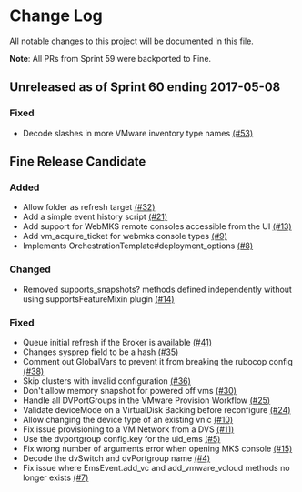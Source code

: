 # Change Log

All notable changes to this project will be documented in this file.

**Note**: All PRs from Sprint 59 were backported to Fine.

## Unreleased as of Sprint 60 ending 2017-05-08

### Fixed
- Decode slashes in more VMware inventory type names [(#53)](https://github.com/ManageIQ/manageiq-providers-vmware/pull/53)

## Fine Release Candidate

### Added
- Allow folder as refresh target [(#32)](https://github.com/ManageIQ/manageiq-providers-vmware/pull/32)
- Add a simple event history script [(#21)](https://github.com/ManageIQ/manageiq-providers-vmware/pull/21)
- Add support for WebMKS remote consoles accessible from the UI [(#13)](https://github.com/ManageIQ/manageiq-providers-vmware/pull/13)
- Add vm_acquire_ticket for webmks console types [(#9)](https://github.com/ManageIQ/manageiq-providers-vmware/pull/9)
- Implements OrchestrationTemplate#deployment_options [(#8)](https://github.com/ManageIQ/manageiq-providers-vmware/pull/8)

### Changed
- Removed supports_snapshots? methods defined independently without using supportsFeatureMixin plugin [(#14)](https://github.com/ManageIQ/manageiq-providers-vmware/pull/14)

### Fixed
- Queue initial refresh if the Broker is available [(#41)](https://github.com/ManageIQ/manageiq-providers-vmware/pull/41)
- Changes sysprep field to be a hash [(#35)](https://github.com/ManageIQ/manageiq-providers-vmware/pull/35)
- Comment out GlobalVars to prevent it from breaking the rubocop config [(#38)](https://github.com/ManageIQ/manageiq-providers-vmware/pull/38)
- Skip clusters with invalid configuration [(#36)](https://github.com/ManageIQ/manageiq-providers-vmware/pull/36)
- Don't allow memory snapshot for powered off vms [(#30)](https://github.com/ManageIQ/manageiq-providers-vmware/pull/30)
- Handle all DVPortGroups in the VMware Provision Workflow [(#25)](https://github.com/ManageIQ/manageiq-providers-vmware/pull/25)
- Validate deviceMode on a VirtualDisk Backing before reconfigure [(#24)](https://github.com/ManageIQ/manageiq-providers-vmware/pull/24)
- Allow changing the device type of an existing vnic [(#10)](https://github.com/ManageIQ/manageiq-providers-vmware/pull/10)
- Fix issue provisioning to a VM Network from a DVS [(#11)](https://github.com/ManageIQ/manageiq-providers-vmware/pull/11)
- Use the dvportgroup config.key for the uid_ems [(#5)](https://github.com/ManageIQ/manageiq-providers-vmware/pull/5)
- Fix wrong number of arguments error when opening MKS console [(#15)](https://github.com/ManageIQ/manageiq-providers-vmware/pull/15)
- Decode the dvSwitch and dvPortgroup name [(#4)](https://github.com/ManageIQ/manageiq-providers-vmware/pull/4)
- Fix issue where EmsEvent.add_vc and add_vmware_vcloud methods no longer exists [(#7)](https://github.com/ManageIQ/manageiq-providers-vmware/pull/7)
